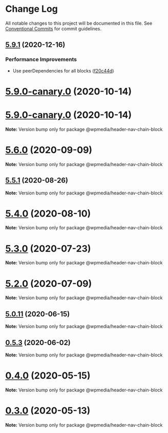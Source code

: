 # Change Log

All notable changes to this project will be documented in this file.
See [Conventional Commits](https://conventionalcommits.org) for commit guidelines.

## [5.9.1](https://github.com/WPMedia/fusion-news-theme-blocks/compare/v5.9.0...v5.9.1) (2020-12-16)


### Performance Improvements

* Use peerDependencies for all blocks ([f20c44d](https://github.com/WPMedia/fusion-news-theme-blocks/commit/f20c44d18c9b07ce0ed0e5ff05d401eaca69a9f5))



# [5.9.0-canary.0](https://github.com/WPMedia/fusion-news-theme-blocks/compare/v5.9.0-beta.0...v5.9.0-canary.0) (2020-10-14)





# [5.9.0-canary.0](https://github.com/WPMedia/fusion-news-theme-blocks/compare/v5.9.0-beta.0...v5.9.0-canary.0) (2020-10-14)

**Note:** Version bump only for package @wpmedia/header-nav-chain-block





# [5.6.0](https://github.com/WPMedia/fusion-news-theme-blocks/compare/v5.6.0-beta.0...v5.6.0) (2020-09-09)

**Note:** Version bump only for package @wpmedia/header-nav-chain-block





## [5.5.1](https://github.com/WPMedia/fusion-news-theme-blocks/compare/v5.5.1-beta.0...v5.5.1) (2020-08-26)

**Note:** Version bump only for package @wpmedia/header-nav-chain-block





# [5.4.0](https://github.com/WPMedia/fusion-news-theme-blocks/compare/v5.4.0-beta.0...v5.4.0) (2020-08-10)

**Note:** Version bump only for package @wpmedia/header-nav-chain-block





# [5.3.0](https://github.com/WPMedia/fusion-news-theme-blocks/compare/v5.3.0-beta.0...v5.3.0) (2020-07-23)

**Note:** Version bump only for package @wpmedia/header-nav-chain-block





# [5.2.0](https://github.com/WPMedia/fusion-news-theme-blocks/compare/v5.2.0-beta.0...v5.2.0) (2020-07-09)

**Note:** Version bump only for package @wpmedia/header-nav-chain-block





## [5.0.11](https://github.com/WPMedia/fusion-news-theme-blocks/compare/v5.0.11-beta.0...v5.0.11) (2020-06-15)

**Note:** Version bump only for package @wpmedia/header-nav-chain-block





## [0.5.3](https://github.com/WPMedia/fusion-news-theme-blocks/compare/@wpmedia/header-nav-chain-block@0.5.3-beta.2...@wpmedia/header-nav-chain-block@0.5.3) (2020-06-02)

**Note:** Version bump only for package @wpmedia/header-nav-chain-block





# [0.4.0](https://github.com/WPMedia/fusion-news-theme-blocks/compare/@wpmedia/header-nav-chain-block@0.4.0-hotfix.0...@wpmedia/header-nav-chain-block@0.4.0) (2020-05-15)

**Note:** Version bump only for package @wpmedia/header-nav-chain-block





# [0.3.0](https://github.com/WPMedia/fusion-news-theme-blocks/compare/@wpmedia/header-nav-chain-block@0.3.0-beta.0...@wpmedia/header-nav-chain-block@0.3.0) (2020-05-13)

**Note:** Version bump only for package @wpmedia/header-nav-chain-block
